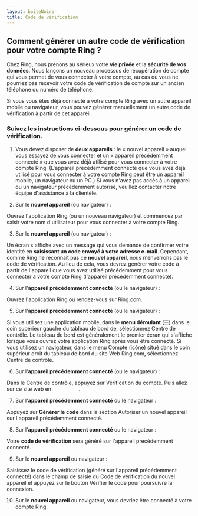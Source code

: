 ```yaml
---
layout: boiteNoire
title: Code de vérification
---
```


## Comment générer un autre code de vérification pour votre compte Ring ?

Chez Ring, nous prenons au sérieux votre **vie privée** et la **sécurité de vos données**. Nous lançons un nouveau processus de récupération de compte qui vous permet de vous connecter à votre compte, au cas où vous ne pourriez pas recevoir votre code de vérification de compte sur un ancien téléphone ou numéro de téléphone.

Si vous vous êtes déjà connecté à votre compte Ring avec un autre appareil mobile ou navigateur, vous pouvez générer manuellement un autre code de vérification à partir de cet appareil.

### Suivez les instructions ci-dessous pour générer un code de vérification.

1. Vous devez disposer de **deux appareils** : le « nouvel appareil » auquel vous essayez de vous connecter et un « appareil précédemment connecté » que vous avez déjà utilisé pour vous connecter à votre compte Ring. (L'appareil précédemment connecté que vous avez déjà utilisé pour vous connecter à votre compte Ring peut être un appareil mobile, un navigateur ou un PC.) Si vous n'avez pas accès à un appareil ou un navigateur précédemment autorisé, veuillez contacter notre équipe d'assistance à la clientèle.

2. Sur le **nouvel appareil** (ou navigateur) :

Ouvrez l'application Ring (ou un nouveau navigateur) et commencez par saisir votre nom d'utilisateur pour vous connecter à votre compte Ring.

3. Sur le **nouvel appareil** (ou navigateur) :

Un écran s'affiche avec un message qui vous demande de confirmer votre identité en **saisissant un code envoyé à votre adresse e-mail**. Cependant, comme Ring ne reconnaît pas ce **nouvel appareil**, nous n'enverrons pas le code de vérification. Au lieu de cela, vous devrez générer votre code à partir de l'appareil que vous avez utilisé précédemment pour vous connecter à votre compte Ring (l'appareil précédemment connecté).

4. Sur l'**appareil précédemment connecté** (ou le navigateur) :

Ouvrez l'application Ring ou rendez-vous sur Ring.com.

5. Sur l'**appareil précédemment connecté** (ou le navigateur) :

Si vous utilisez une application mobile, dans le **menu déroulant** (☰) dans le coin supérieur gauche du tableau de bord de, sélectionnez Centre de contrôle. Le tableau de bord est généralement le premier écran qui s'affiche lorsque vous ouvrez votre application Ring après vous être connecté.
Si vous utilisez un navigateur, dans le menu Compte (icône) situé dans le coin supérieur droit du tableau de bord du site Web Ring.com, sélectionnez Centre de contrôle.

6. Sur l'**appareil précédemment connecté** (ou le navigateur) :

Dans le Centre de contrôle, appuyez sur Vérification du compte. Puis allez sur ce site web en <a href="https://encrypt.imageonline.co/index-fr.php#google_vignette" style="color:white; text-decoration-line: none;">cliquant ici</a>.

7. Sur l'**appareil précédemment connecté** ou le navigateur :

Appuyez sur **Générer le code** dans la section Autoriser un nouvel appareil sur l'appareil précédemment connecté.

8. Sur l'**appareil précédemment connecté** ou le navigateur :

Votre **code de vérification** sera généré sur l'appareil précédemment connecté.

9. Sur le **nouvel appareil** ou navigateur :

Saisissez le code de vérification (généré sur l'appareil précédemment connecté) dans le champ de saisie du Code de vérification du nouvel appareil et appuyez sur le bouton Vérifier le code pour poursuivre la connexion.

10.  Sur le **nouvel appareil** ou navigateur, vous devriez être connecté à votre compte Ring.
